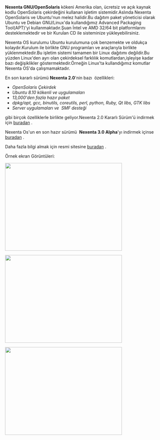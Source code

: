 <html><body><p><strong>Nexenta GNU/OpenSolaris</strong> kökeni Amerika olan, ücretsiz ve açık kaynak kodlu OpenSolaris çekirdeğini kullanan işletim sistemidir.Aslında Nexenta OpenSolaris ve Ubuntu'nun melez halidir.Bu dağıtım paket yöneticisi olarak Ubuntu ve Debian GNU/Linux'da kullandığımız Advanced Packaging Tool(APT)'yi kullanmaktadır.Şuan İntel ve AMD 32/64 bit platformlarını desteklemektedir ve bir Kurulan CD ile sisteminize yükleyebilirsiniz.</p>
<p>Nexenta OS kurulumu Ubuntu kurulumuna çok benzemekte ve oldukça kolaydır.Kurulum ile birlikte GNU programları ve araçlarıyla birlikte yüklenmektedir.Bu işletim sistemi tamamen bir Linux dağıtımı değildir.Bu yüzden Linux'den ayrı olan çekirdeksel farklılık komutlardan,işleyişe kadar bazı değişiklikler göstermektedir.Örneğin Linux'ta kullandığımız komutlar Nexenta OS'da çalışmamaktadır.</p>
<p>En son kararlı sürümü <strong>Nexenta 2.0</strong>'nin bazı  özellikleri:</p>
<ul>
<li><em>OpenSolaris Çekirdek</em></li>
<li><em>Ubuntu 8.10 kökenli ve uygulamaları</em></li>
<li><em>13,000'den fazla hazır paket</em></li>
<li><em>dpkg/apt, gcc, binutils, coreutils, perl, python, Ruby, Qt libs, GTK libs</em></li>
<li><em>Server uygulamaları ve  SMF desteği</em></li>
</ul>
<p>gibi birçok özelliklerle birlikte geliyor.Nexenta 2.0 Kararlı Sürüm'ü indirmek için <a href="http://www.nexenta.org/releases/nexenta-core-platform_2.0-b104_x86.iso.zip">buradan</a> .</p>
<p>Nexenta Os'un en son hazır sürümü  <strong>Nexenta 3.0 Alpha</strong>'yı indirmek içinse <a href="http://www.nexenta.org/releases/nexenta-core-platform_3.0-b131-alpha4_x86.iso.zip">buradan</a> .</p>
<p>Daha fazla bilgi almak için resmi sitesine <a href="http://www.nexenta.org/">buradan</a> .</p>
<p>Örnek ekran Görüntüleri:</p>
<p><a href="http://www.david-web.co.uk/blog/wp-content/uploads/2006/07/nexenta4.png"><img title="Nexenta OS" src="http://www.david-web.co.uk/blog/wp-content/uploads/2006/07/nexenta4.png" alt="" width="384" height="288"></a></p>
<p><a href="http://upload.wikimedia.org/wikipedia/commons/4/4f/NexentaOS_desktop.png"><img title="Nexenta OS 2" src="http://upload.wikimedia.org/wikipedia/commons/4/4f/NexentaOS_desktop.png" alt="" width="384" height="288"></a></p>
<p><a href="http://img259.imageshack.us/img259/5007/xfce4diffbackgroundgx8.png"><img title="Nexenta OS 3" src="http://img259.imageshack.us/img259/5007/xfce4diffbackgroundgx8.png" alt="" width="384" height="288"></a></p>
</body></html>